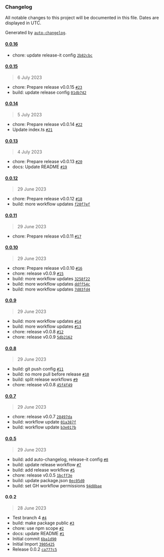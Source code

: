 ### Changelog

All notable changes to this project will be documented in this file. Dates are displayed in UTC.

Generated by [`auto-changelog`](https://github.com/CookPete/auto-changelog).

#### [0.0.16](https://github.com/arnoerpenbeck/npm-test/compare/0.0.15...0.0.16)

- chore: update release-it config [`2b82cbc`](https://github.com/arnoerpenbeck/npm-test/commit/2b82cbce0e6d23a645034bacbec58977b8ad070e)

#### [0.0.15](https://github.com/arnoerpenbeck/npm-test/compare/0.0.14...0.0.15)

> 6 July 2023

- chore: Prepare release v0.0.15 [`#23`](https://github.com/arnoerpenbeck/npm-test/pull/23)
- build: update release config [`01db742`](https://github.com/arnoerpenbeck/npm-test/commit/01db742cac20dba25d7ffa527bfecba188ecf900)

#### [0.0.14](https://github.com/arnoerpenbeck/npm-test/compare/0.0.13...0.0.14)

> 5 July 2023

- chore: Prepare release v0.0.14 [`#22`](https://github.com/arnoerpenbeck/npm-test/pull/22)
- Update index.ts [`#21`](https://github.com/arnoerpenbeck/npm-test/pull/21)

#### [0.0.13](https://github.com/arnoerpenbeck/npm-test/compare/0.0.12...0.0.13)

> 4 July 2023

- chore: Prepare release v0.0.13 [`#20`](https://github.com/arnoerpenbeck/npm-test/pull/20)
- docs: Update README [`#19`](https://github.com/arnoerpenbeck/npm-test/pull/19)

#### [0.0.12](https://github.com/arnoerpenbeck/npm-test/compare/0.0.11...0.0.12)

> 29 June 2023

- chore: Prepare release v0.0.12 [`#18`](https://github.com/arnoerpenbeck/npm-test/pull/18)
- build: more workflow updates [`f20f7ef`](https://github.com/arnoerpenbeck/npm-test/commit/f20f7ef25faa1c383388c0bf3d8929e604cad221)

#### [0.0.11](https://github.com/arnoerpenbeck/npm-test/compare/0.0.10...0.0.11)

> 29 June 2023

- chore: Prepare release v0.0.11 [`#17`](https://github.com/arnoerpenbeck/npm-test/pull/17)

#### [0.0.10](https://github.com/arnoerpenbeck/npm-test/compare/0.0.9...0.0.10)

> 29 June 2023

- chore: Prepare release v0.0.10 [`#16`](https://github.com/arnoerpenbeck/npm-test/pull/16)
- chore: release v0.0.9 [`#15`](https://github.com/arnoerpenbeck/npm-test/pull/15)
- build: more workflow updates [`3258f22`](https://github.com/arnoerpenbeck/npm-test/commit/3258f224c752005d5ab20d52de10389dc6a560bd)
- build: more workflow updates [`ddff54c`](https://github.com/arnoerpenbeck/npm-test/commit/ddff54ca56877fe5ab48d1a9349ce6da7cd6a765)
- build: more workflow updates [`7d03fd4`](https://github.com/arnoerpenbeck/npm-test/commit/7d03fd413b33bc944265760408bc041a64aed530)

#### [0.0.9](https://github.com/arnoerpenbeck/npm-test/compare/0.0.8...0.0.9)

> 29 June 2023

- build: more workflow updates [`#14`](https://github.com/arnoerpenbeck/npm-test/pull/14)
- build: more workflow updates [`#13`](https://github.com/arnoerpenbeck/npm-test/pull/13)
- chore: release v0.0.8 [`#12`](https://github.com/arnoerpenbeck/npm-test/pull/12)
- chore: release v0.0.9 [`5db2162`](https://github.com/arnoerpenbeck/npm-test/commit/5db2162c9d632e040dc54d6f7d8512ede5fbed61)

#### [0.0.8](https://github.com/arnoerpenbeck/npm-test/compare/0.0.7...0.0.8)

> 29 June 2023

- build: git push config [`#11`](https://github.com/arnoerpenbeck/npm-test/pull/11)
- build: no more pull before release [`#10`](https://github.com/arnoerpenbeck/npm-test/pull/10)
- build: split release workflows [`#9`](https://github.com/arnoerpenbeck/npm-test/pull/9)
- chore: release v0.0.8 [`45f4f49`](https://github.com/arnoerpenbeck/npm-test/commit/45f4f49628534574f0e882d8c2e2d439d6ec7bf2)

#### [0.0.7](https://github.com/arnoerpenbeck/npm-test/compare/0.0.5...0.0.7)

> 29 June 2023

- chore: release v0.0.7 [`28497da`](https://github.com/arnoerpenbeck/npm-test/commit/28497da5ab0a49918fb55b7f66b5e7a36e2e445d)
- build: workflow update [`01a387f`](https://github.com/arnoerpenbeck/npm-test/commit/01a387f8b86d1d02c8f749e610ba94d6befb120e)
- build: workflow update [`b3e017b`](https://github.com/arnoerpenbeck/npm-test/commit/b3e017ba8995ff5d7559c9b40919f601c46e8d14)

#### [0.0.5](https://github.com/arnoerpenbeck/npm-test/compare/0.0.2...0.0.5)

> 29 June 2023

- build: add auto-changelog, release-it config [`#8`](https://github.com/arnoerpenbeck/npm-test/pull/8)
- build: update release workflow [`#7`](https://github.com/arnoerpenbeck/npm-test/pull/7)
- build: add release workflow [`#5`](https://github.com/arnoerpenbeck/npm-test/pull/5)
- chore: release v0.0.5 [`1bcff3e`](https://github.com/arnoerpenbeck/npm-test/commit/1bcff3e5b509c1f17d00d3069a5250f3c2a5bfb3)
- build: update package.json [`0ec05d0`](https://github.com/arnoerpenbeck/npm-test/commit/0ec05d01c5b4e5758fe6d9564f8fc46f9afa4f5d)
- build: set GH workflow permissions [`94d8bae`](https://github.com/arnoerpenbeck/npm-test/commit/94d8baeda8881dda76804e3f340b066035ef6a28)

#### 0.0.2

> 28 June 2023

- Test branch 4 [`#4`](https://github.com/arnoerpenbeck/npm-test/pull/4)
- build: make package public [`#3`](https://github.com/arnoerpenbeck/npm-test/pull/3)
- chore: use npm scope [`#2`](https://github.com/arnoerpenbeck/npm-test/pull/2)
- docs: update README [`#1`](https://github.com/arnoerpenbeck/npm-test/pull/1)
- Initial commit [`6ba1d90`](https://github.com/arnoerpenbeck/npm-test/commit/6ba1d9097e1d7cee9f72977bae5d7a44b8fc3986)
- Initial Import [`3905425`](https://github.com/arnoerpenbeck/npm-test/commit/39054255cac0619100ef91ea4950701de61e7295)
- Release 0.0.2 [`ca777c5`](https://github.com/arnoerpenbeck/npm-test/commit/ca777c56122e8bc0bc0ce26c0a688456dfb984fc)
